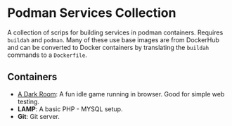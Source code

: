 # Podman Services Collection

A collection of scrips for building services in podman containers. Requires `buildah` and `podman`. Many of these use base images are from DockerHub and can be converted to Docker containers by translating the `buildah` commands to a `Dockerfile`.

## Containers

* [A Dark Room](https://github.com/doublespeakgames/adarkroom): A fun idle game running in browser. Good for simple web testing.
* **LAMP**: A basic PHP - MYSQL setup.
* **Git**: Git server.
